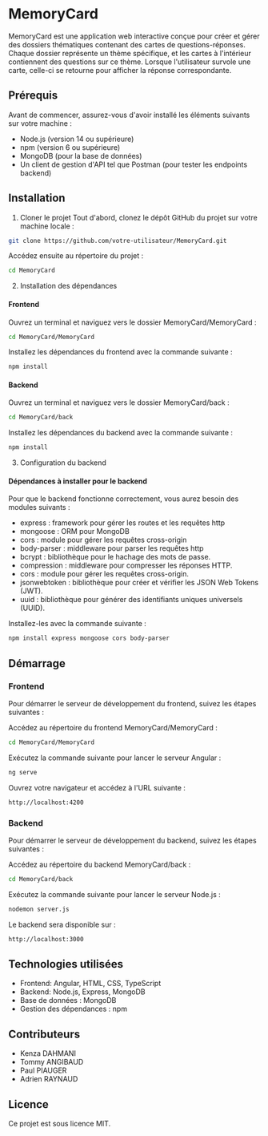 # MemoryCard

MemoryCard est une application web interactive conçue pour créer et gérer des dossiers thématiques contenant des cartes de questions-réponses. Chaque dossier représente un thème spécifique, et les cartes à l'intérieur contiennent des questions sur ce thème. Lorsque l'utilisateur survole une carte, celle-ci se retourne pour afficher la réponse correspondante.

## Prérequis
Avant de commencer, assurez-vous d'avoir installé les éléments suivants sur votre machine :
-	Node.js (version 14 ou supérieure)
-	npm (version 6 ou supérieure)
-	MongoDB (pour la base de données)
-	Un client de gestion d'API tel que Postman (pour tester les endpoints backend)

## Installation
1. Cloner le projet
Tout d'abord, clonez le dépôt GitHub du projet sur votre machine locale :
```sh
git clone https://github.com/votre-utilisateur/MemoryCard.git
```

Accédez ensuite au répertoire du projet :
```sh
cd MemoryCard
```

2. Installation des dépendances
#### Frontend
Ouvrez un terminal et naviguez vers le dossier MemoryCard/MemoryCard :
```sh
cd MemoryCard/MemoryCard
```

Installez les dépendances du frontend avec la commande suivante :
```sh
npm install
```

#### Backend
Ouvrez un terminal et naviguez vers le dossier MemoryCard/back :
```sh
cd MemoryCard/back
```

Installez les dépendances du backend avec la commande suivante :
```sh
npm install
```

3. Configuration du backend
#### Dépendances à installer pour le backend
Pour que le backend fonctionne correctement, vous aurez besoin des modules suivants :
-	express : framework pour gérer les routes et les requêtes http
-	mongoose : ORM pour MongoDB
-	cors : module pour gérer les requêtes cross-origin
-	body-parser : middleware pour parser les requêtes http
-   bcrypt : bibliothèque pour le hachage des mots de passe.
-   compression : middleware pour compresser les réponses HTTP.
-   cors : module pour gérer les requêtes cross-origin.
-   jsonwebtoken : bibliothèque pour créer et vérifier les JSON Web Tokens (JWT).
-   uuid : bibliothèque pour générer des identifiants uniques universels (UUID).

Installez-les avec la commande suivante :
```sh
npm install express mongoose cors body-parser
```

## Démarrage
### Frontend
Pour démarrer le serveur de développement du frontend, suivez les étapes suivantes :

Accédez au répertoire du frontend MemoryCard/MemoryCard :
```sh
cd MemoryCard/MemoryCard
```

Exécutez la commande suivante pour lancer le serveur Angular :
```sh
ng serve
```

Ouvrez votre navigateur et accédez à l'URL suivante :
```sh
http://localhost:4200
```
### Backend
Pour démarrer le serveur de développement du backend, suivez les étapes suivantes :

Accédez au répertoire du backend MemoryCard/back :
```sh
cd MemoryCard/back
```
Exécutez la commande suivante pour lancer le serveur Node.js :
```sh
nodemon server.js
```
Le backend sera disponible sur :
```sh
http://localhost:3000
```

## Technologies utilisées
-	Frontend: Angular, HTML, CSS, TypeScript
-	Backend: Node.js, Express, MongoDB
-	Base de données : MongoDB
-	Gestion des dépendances : npm

## Contributeurs
-	Kenza DAHMANI
-	Tommy ANGIBAUD
-	Paul PIAUGER
-	Adrien RAYNAUD

## Licence
Ce projet est sous licence MIT.